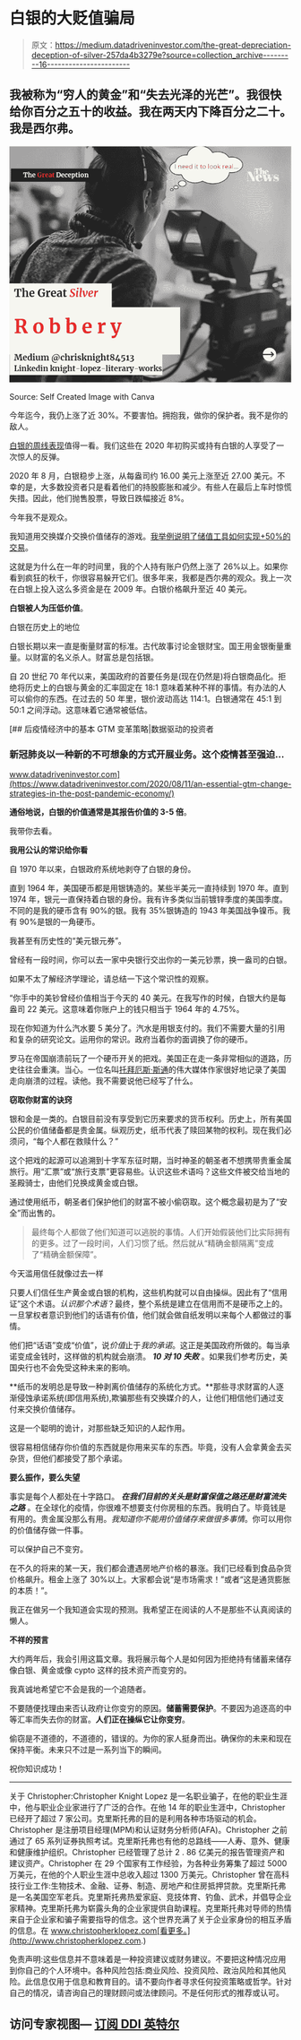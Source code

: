 # 白银的大贬值骗局

> 原文：<https://medium.datadriveninvestor.com/the-great-depreciation-deception-of-silver-257da4b3279e?source=collection_archive---------16----------------------->

## 我被称为“穷人的黄金”和“失去光泽的光芒”。我很快给你百分之五十的收益。我在两天内下降百分之二十。我是西尔弗。

![](img/7420af03c4aeca87a5cb30e0102818f0.png)

Source: Self Created Image with Canva

今年迄今，我仍上涨了近 30%。不要害怕。拥抱我，做你的保护者。我不是你的敌人。

[白银的周线表现](https://www.macrotrends.net/1470/historical-silver-prices-100-year-chart)值得一看。我们这些在 2020 年初购买或持有白银的人享受了一次惊人的反弹。

2020 年 8 月，白银稳步上涨，从每盎司约 16.00 美元上涨至近 27.00 美元。不幸的是，大多数投资者只是看着他们的持股膨胀和减少。有些人在最后上车时惊慌失措。因此，他们抛售股票，导致日跌幅接近 8%。

今年我不是观众。

我知道用交换媒介交换价值储存的游戏。[我举例说明了储值工具如何实现+50%的交易](https://medium.com/datadriveninvestor/120-days-of-loss-for-many-but-120-days-of-profit-for-me-37f5abcbb108?source=friends_link&sk=06c48fc2ab8a6d39e497901a6158633b)。

这就是为什么在一年的时间里，我的个人持有账户仍然上涨了 26%以上。如果你看到疯狂的秋千，你很容易躲开它们。很多年来，我都是西尔弗的观众。我上一次在白银上投入这么多资金是在 2009 年。白银价格飙升至近 40 美元。

**白银被人为压低价值**。

白银在历史上的地位

白银长期以来一直是衡量财富的标准。古代故事讨论金银财宝。国王用金银衡量重量。以财富的名义杀人。财富总是包括银。

自 20 世纪 70 年代以来，美国政府的首要任务是(现在仍然是)将白银商品化。拒绝将历史上的白银与黄金的汇率固定在 18:1 意味着某种不祥的事情。有办法的人可以偷你的东西。在过去的 50 年里，银价波动高达 114:1。白银通常在 45:1 到 50:1 之间浮动。这意味着它通常被低估。

[](https://www.datadriveninvestor.com/2020/08/11/an-essential-gtm-change-strategies-in-the-post-pandemic-economy/) [## 后疫情经济中的基本 GTM 变革策略|数据驱动的投资者

### 新冠肺炎以一种新的不可想象的方式开展业务。这个疫情甚至强迫…

www.datadriveninvestor.com](https://www.datadriveninvestor.com/2020/08/11/an-essential-gtm-change-strategies-in-the-post-pandemic-economy/) 

**通俗地说，白银的价值通常是其报告价值的 3-5 倍**。

我带你去看。

**我用公认的常识给你看**

自 1970 年以来，白银政府系统地剥夺了白银的身份。

直到 1964 年，美国硬币都是用银铸造的。某些半美元一直持续到 1970 年。直到 1974 年，银元一直保持着白银的身份。我有许多类似当前镀锌季度的美国季度。不同的是我的硬币含有 90%的银。我有 35%银铸造的 1943 年美国战争镍币。我有 90%是银的一角硬币。

我甚至有历史性的“美元银元券”。

曾经有一段时间，你可以去一家中央银行交出你的一美元钞票，换一盎司的白银。

如果不太了解经济学理论，请总结一下这个常识性的观察。

“你手中的美钞曾经价值相当于今天的 40 美元。在我写作的时候，白银大约是每盎司 22 美元。这意味着你账户上的钱只相当于 1964 年的 4.75%。

现在你知道为什么汽水要 5 美分了。汽水是用银支付的。我们不需要大量的引用和复杂的研究论文。运用你的常识。政府当着你的面调换了你的硬币。

罗马在帝国崩溃前玩了一个硬币开关的把戏。美国正在走一条非常相似的道路，历史往往会重演。当心。一位名叫[托拜厄斯·斯通](https://medium.com/@tswriting/no-more-warnings-america-has-weeks-to-save-democracy-487f7a975a74)的伟大媒体作家很好地记录了美国走向崩溃的过程。读他。我不需要说他已经写了什么。

**窃取你财富的诀窍**

银和金是一类的。白银目前没有享受到它历来要求的货币权利。历史上，所有美国公民的价值储备都是贵金属。纵观历史，纸币代表了赎回某物的权利。现在我们必须问，“每个人都在救赎什么？”

这个把戏的起源可以追溯到十字军东征时期，当时神圣的朝圣者不想携带贵重金属旅行。用“汇票”或“旅行支票”更容易些。认识这些术语吗？这些文件被交给当地的圣殿骑士，由他们兑换成黄金或白银。

通过使用纸币，朝圣者们保护他们的财富不被小偷窃取。这个概念最初是为了“安全”而出售的。

> 最终每个人都做了他们知道可以逃脱的事情。人们开始假装他们比实际拥有的更多。过了一段时间，人们习惯了纸。然后就从“精确金额隔离”变成了“精确金额保障”。

今天滥用信任就像过去一样

只要人们信任生产黄金或白银的机构，这些机构就可以自由操纵。因此有了“信用证”这个术语。*认识那个术语*？最终，整个系统是建立在信用而不是硬币之上的。一旦掌权者意识到他们的话语有价值，他们就会做自纸发明以来每个人都做过的事情。

他们把“话语”变成“价值”，说*价值*止于*我的承诺*。这正是美国政府所做的。每当承诺变成金钱时，这样做的机构就会崩溃。 ***10 对 10 失败*** 。如果我们参考历史，美国央行也不会免受这种未来的影响。

**纸币的发明总是导致一种剥离价值储存的系统化方式。**那些寻求财富的人逐渐侵蚀承诺系统(即信用系统),欺骗那些有交换媒介的人，让他们相信他们通过支付来交换价值储存。

这是一个聪明的诡计，对那些缺乏知识的人起作用。

很容易相信储存你价值的东西就是你用来买车的东西。毕竟，没有人会拿黄金去买杂货，但他们都接受了那个承诺。

**要么振作，要么失望**

事实是每个人都处在十字路口。 ***在我们目前的关头是财富保值之路还是财富流失之路*** 。在全球化的疫情，你很难不想要支付你房租的东西。我明白了。毕竟钱是有用的。贵金属没那么有用。*我知道你不能用价值储存来做很多事情*。你可以用你的价值储存做一件事。

可以保护自己不变穷。

在不久的将来的某一天，我们都会遭遇房地产价格的暴涨。我们已经看到食品杂货价格飙升。租金上涨了 30%以上。大家都会说“是市场需求！”或者“这是通货膨胀的本质！”。

我正在做另一个我知道会实现的预测。我希望正在阅读的人不是那些不认真阅读的懒人。

**不祥的预言**

大约两年后，我会引用这篇文章。我将展示每个人是如何因为拒绝持有储蓄来储存像白银、黄金或像 cypto 这样的技术资产而变穷的。

我真诚地希望它不会是我的一个追随者。

不要随便找理由来否认政府让你变穷的原因。**储蓄需要保护**。不要因为追逐高的中等汇率而失去你的财富。**人们正在操纵它让你变穷**。

偷窃是不道德的，不道德的，错误的。为你的家人挺身而出。确保你的未来和现在保持平衡。未来只不过是一系列当下的瞬间。

祝你知识成功！

***

关于 Christopher:Christopher Knight Lopez 是一名职业骗子，在他的职业生涯中，他与职业企业家进行了广泛的合作。在他 14 年的职业生涯中，Christopher 已经开了超过 7 家公司。克里斯托弗的目的是利用各种市场驱动的机会。Christopher 是注册项目经理(MPM)和认证财务分析师(AFA)。Christopher 之前通过了 65 系列证券执照考试。克里斯托弗也有他的总路线——人寿、意外、健康和健康维护组织。Christopher 已经管理了总计 2 . 86 亿美元的报告管理资产和建议资产。Christopher 在 29 个国家有工作经验，为各种业务筹集了超过 5000 万美元，在他的个人职业生涯中总收入超过 1300 万美元。Christopher 曾在高科技行业工作:生物技术、金融、证券、制造、房地产和住房抵押贷款。克里斯托弗是一名美国空军老兵。克里斯托弗热爱家庭、竞技体育、钓鱼、武术，并倡导企业家精神。克里斯托弗为崭露头角的企业家提供自助课程。克里斯托弗对导师的热情来自于企业家和骗子需要指导的信念。这个世界充满了关于企业家身份的相互矛盾的信息。在 www.christopherklopez.com[看更多。](http://www.christopherklopez.com.)

免责声明:这些信息并不意味着是一种投资建议或财务建议。不要把这种情况应用到你自己的个人环境中。各种风险包括:商业风险、投资风险、政治风险和其他风险。此信息仅用于信息和教育目的。请不要向作者寻求任何投资策略或哲学。针对自己的情况，请咨询自己的理财顾问或法律顾问。不是任何形式的推荐或认可。

## 访问专家视图— [订阅 DDI 英特尔](https://datadriveninvestor.com/ddi-intel)